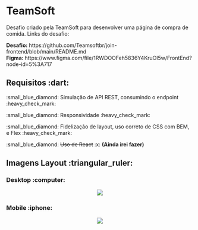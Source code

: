 # TeamSoft

<p>Desafio criado pela TeamSoft para desenvolver uma página de compra de comida. Links do desafio:</p>
<b>Desafio:</b> https://github.com/Teamsoftbr/join-frontend/blob/main/README.md <br>
<b>Figma: </b> https://www.figma.com/file/1RWDOOFeh5836Y4KruOl5w/FrontEnd?node-id=5%3A717

<h2>Requisitos :dart:</h2>
<p>:small_blue_diamond: Simulação de API REST, consumindo o endpoint :heavy_check_mark:</p>
<p>:small_blue_diamond: Responsividade :heavy_check_mark:</p>
<p>:small_blue_diamond: Fidelização de layout, uso correto de CSS com BEM, e Flex :heavy_check_mark:</p>
<p>:small_blue_diamond: <s>Uso de React</s> :x: <b>(Ainda irei fazer)</b></p>

<h2>Imagens Layout :triangular_ruler:</h2>

<h3> Desktop :computer: </h3>
  <p align="center">
    <img src="https://user-images.githubusercontent.com/86384828/156102898-69acb91a-76ff-41ed-95be-3b9cf84117b0.png"></p>
<h3> Mobile :iphone: </h3>
  <p align="center">
    <img src="https://user-images.githubusercontent.com/86384828/156102997-dc98f28e-4535-40c3-a696-5721d5bd5fc6.png"></p>


